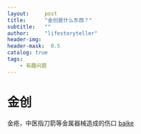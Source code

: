 ```yaml
---
layout:     post
title:      "金创是什么东西？"
subtitle:   ""
author:     "lifestoryteller"
header-img: 
header-mask:  0.5
catalog: true
tags:
    - 有趣问题
---
```


# 金创
金疮，中医指刀箭等金属器械造成的伤口
[baike](https://baike.baidu.com/item/%E9%87%91%E7%96%AE/9160296?fr=aladdin)
